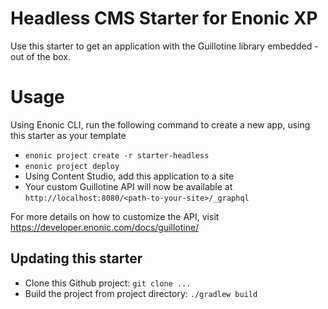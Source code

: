 # Headless CMS Starter for Enonic XP

Use this starter to get an application with the Guillotine library embedded - out of the box.

# Usage

Using Enonic CLI, run the following command to create a new app, using this starter as your template

* `enonic project create -r starter-headless`
* `enonic project deploy`
* Using Content Studio, add this application to a site
* Your custom Guillotine API will now be available at `http://localhost:8080/<path-to-your-site>/_graphql` 
 
For more details on how to customize the API, visit https://developer.enonic.com/docs/guillotine/

## Updating this starter

* Clone this Github project: `git clone ...`
* Build the project from project directory: `./gradlew build`
